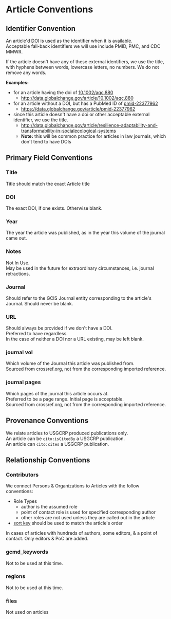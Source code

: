 # Article Conventions

## Identifier Convention

An article'd [DOI](../external_conventions/doi.md) is used as the identifier when it is available.  
Acceptable fall-back identifiers we will use include PMID, PMC, and CDC MMWR.

If the article doesn't have any of these external identifiers, we use the title, with hyphens between words, lowercase letters, no numbers. We do not remove any words.

**Examples:**
   * for an article having the doi of [10.1002/aqc.880](http://data.globalchange.gov/article/10.1002/aqc.880)
      * http://data.globalchange.gov/article/10.1002/aqc.880
   * for an article without a DOI, but has a PubMed ID of [pmid-22377962](https://data.globalchange.gov/article/pmid-22377962)
      * https://data.globalchange.gov/article/pmid-22377962
   *  since this article doesn't have a doi or other acceptable external identifier, we use the title.
      * http://data.globalchange.gov/article/resilience-adaptability-and-transformability-in-socialecological-systems
      * **Note:** this will be common practice for articles in law journals, which don't tend to have DOIs

## Primary Field Conventions

### Title
Title should match the exact Article title

### DOI
The exact DOI, if one exists. Otherwise blank.

### Year
The year the article was published, as in the year this volume of the journal came out.

### Notes
Not In Use.  
May be used in the future for extraordinary circumstances, i.e. journal retractions.

### Journal
Should refer to the GCIS Journal entity corresponding to the article's Journal.
Should never be blank.

### URL
Should always be provided if we don't have a DOI.  
Preferred to have regardless.  
In the case of neither a DOI nor a URL existing, may be left blank.

### journal vol
Which volume of the Journal this article was published from.  
Sourced from crossref.org, not from the corresponding imported reference.

### journal pages 
Which pages of the journal this article occurs at.  
Preferred to be a page range. Initial page is acceptable.  
Sourced from crossref.org, not from the corresponding imported reference.

## Provenance Conventions

We relate articles to USGCRP produced publications only.  
An article can be `cito:isCitedBy` a USGCRP publication.  
An article can `cito:cites` a USGCRP publication.

## Relationship Conventions


### Contributors

We connect Persons & Organizations to Articles with the follow conventions:
  * Role Types
    * author is the assumed role
    * point of contact role is used for specified corresponding author
    * other roles are not used unless they are called out in the article
  * [sort key](https://github.com/USGCRP/gcis-conventions/blob/master/gcis_resources/Defaults.md#sort-key) should be used to match the article's order
 
In cases of articles with hundreds of authors, some editors, & a point of contact. Only editors & PoC are added.

### gcmd_keywords
Not to be used at this time.
### regions
Not to be used at this time.
### files
Not used on articles
